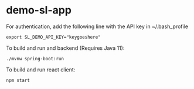 # demo-sl-app

For authentication, add the following line with the API key in ~/.bash_profile
```
export SL_DEMO_API_KEY="keygoeshere"
```

To build and run and backend (Requires Java 11):
```
./mvnw spring-boot:run
```

To build and run react client:
```
npm start
```
